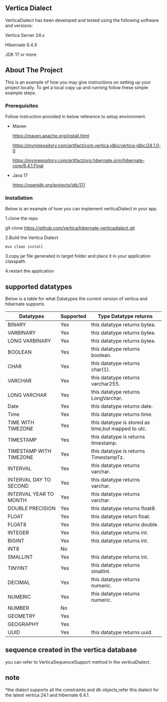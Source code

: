 
## Vertica Dialect

VerticaDialect has been developed and tested using the following software and versions:

Vertica Server 24.x

Hibernate 6.4.X

JDK 17 or more

## About The Project
This is an example of how you may give instructions on setting up your project locally.
To get a local copy up and running follow these simple example steps.

### Prerequisites

Follow instruction provided in below reference to setup environment.
* Maven
  
  	https://maven.apache.org/install.html
  
	https://mvnrepository.com/artifact/com.vertica.jdbc/vertica-jdbc/24.1.0-0

	https://mvnrepository.com/artifact/org.hibernate.orm/hibernate-core/6.4.1.Final

* Java 17
  
	https://openjdk.org/projects/jdk/17/

### Installation

Below is an example of how you can implement verticaDialect in your app.

1.clone the repo

   git clone https://github.com/vertica/hibernate-verticadialect.git
   
2.Build the Vertica Dialect

    mvn clean install
    
3.copy jar file generated in target folder and place it in your application classpath.

4.restart the application 


## supported datatypes
Below is a table for what Datatypes the current version of vertica and hibernate supports

|                Datatypes                          | Supported   |  Type Datatype returns
| ------------------------------------------------- | ----------- |-------------------------------------------------
| BINARY                                            | Yes         | this datatype returns bytea.
| VARBINARY                                         | Yes         | this datatype returns bytea.
| LONG VARBINARY                                    | Yes         | this datatype returns bytea.
| BOOLEAN                                           | Yes         | this datatype returns boolean.
| CHAR                                              | Yes         | this datatype returns char(1).
| VARCHAR                                           | Yes         | this datatype returns varchar255.
| LONG VARCHAR                                      | Yes         | this datatype returns LongVarchar.
| Date                                              | Yes         | this datatype returns date.
| Time                                              | Yes         | this datatype returns time.
| TIME WITH TIMEZONE                                | Yes         | this datatype is stored as time,but mapped to utc.
| TIMESTAMP                                         | Yes         | this datatype is returns timestamp.
| TIMESTAMP WITH TIMEZONE                           | Yes         | this datatype is returns TimestampTz.
| INTERVAL                                          | Yes         | this datatype returns varchar.
| INTERVAL DAY TO SECOND                            | Yes         | this datatype returns varchar.
| INTERVAL YEAR TO MONTH                            | Yes         | this datatype returns varchar.
| DOUBLE PRECISION                                  | Yes         | this datatype returns float8.
| FLOAT                                             | Yes         | this datatype return float.
| FLOAT8                                            | Yes         | this datatype returns double.
| INTEGER                                           | Yes         | this datatype returns int.
| BIGINT                                            | Yes         | this datatype returns int.
| INT8                                              | No          |
| SMALLINT                                          | Yes         | this datatype returns int.
| TINYINT                                           | Yes         | this datatype returns smallint.
| DECIMAL                                           | Yes         | this datatype returns numeric.
| NUMERIC                                           | Yes         | this datatype returns numeric.
| NUMBER                                            | No          |
| GEOMETRY                                          | Yes         |
| GEOGRAPHY                                         | Yes         |
| UUID                                              | Yes         | this datatype returns uuid.

## sequence created in the vertica database
you can refer to VerticaSequenceSupport method in the verticaDialect.


## note
*the dialect supports all the constraints and db objects,refer this dialect for the latest vertica 24.1 and hibernate 6.4.1. 
